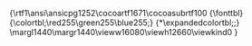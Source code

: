 {\rtf1\ansi\ansicpg1252\cocoartf1671\cocoasubrtf100
{\fonttbl}
{\colortbl;\red255\green255\blue255;}
{\*\expandedcolortbl;;}
\margl1440\margr1440\vieww16080\viewh12660\viewkind0
}